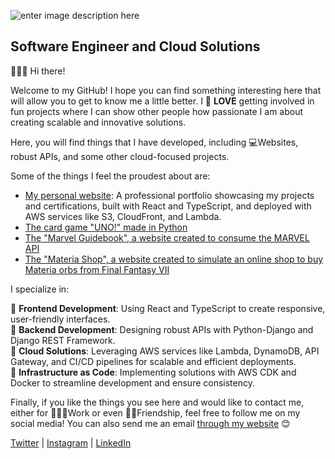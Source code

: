 ![enter image description here](https://res.cloudinary.com/arnaldo10cisne/image/upload/v1629248596/Captura_vzuuca.png)

## Software Engineer and Cloud Solutions  
🙋🏻‍♂️ Hi there!  

Welcome to my GitHub! I hope you can find something interesting here that will allow you to get to know me a little better. I 💙 **LOVE** getting involved in fun projects where I can show other people how passionate I am about creating scalable and innovative solutions.  

Here, you will find things that I have developed, including 💻Websites, robust APIs, and some other cloud-focused projects.  

Some of the things I feel the proudest about are:  

- [My personal website](https://github.com/arnaldo10cisne/arnaldo10cisne.github.io): A professional portfolio showcasing my projects and certifications, built with React and TypeScript, and deployed with AWS services like S3, CloudFront, and Lambda.  
- [The card game "UNO!" made in Python](https://github.com/arnaldo10cisne/UNO-in-python-terminal)  
- [The "Marvel Guidebook", a website created to consume the MARVEL API](https://github.com/arnaldo10cisne/MARVEL_API_PROJECT)
- [The "Materia Shop", a website created to simulate an online shop to buy Materia orbs from Final Fantasy VII](https://github.com/arnaldo10cisne/materia_shop/)  

I specialize in:  

🔹 **Frontend Development**: Using React and TypeScript to create responsive, user-friendly interfaces.  
🔹 **Backend Development**: Designing robust APIs with Python-Django and Django REST Framework.  
🔹 **Cloud Solutions**: Leveraging AWS services like Lambda, DynamoDB, API Gateway, and CI/CD pipelines for scalable and efficient deployments.  
🔹 **Infrastructure as Code**: Implementing solutions with AWS CDK and Docker to streamline development and ensure consistency.  

Finally, if you like the things you see here and would like to contact me, either for 👨🏻‍💼Work or even 🙌🏻Friendship, feel free to follow me on my social media! You can also send me an email [through my website](https://www.arnaldocisneros.com/contact) 😊  

[Twitter](https://twitter.com/arnaldo10cisne) | [Instagram](https://www.instagram.com/arnaldo10cisne/) | [LinkedIn](https://www.linkedin.com/in/arnaldo10cisne/)  
